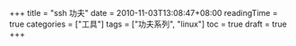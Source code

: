 +++
title = "ssh 功夫"
date = 2010-11-03T13:08:47+08:00
readingTime = true
categories = ["工具"]
tags = ["功夫系列", "linux"]
toc = true
draft = true
+++

<!--more-->
